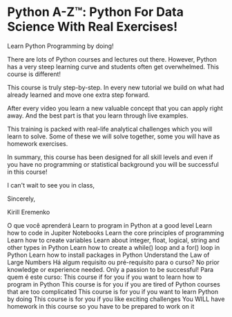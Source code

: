 # Python A-Z™: Python For Data Science With Real Exercises!

Learn Python Programming by doing!

There are lots of Python courses and lectures out there. However, Python has a very steep learning curve and students often get overwhelmed. This course is different!

This course is truly step-by-step. In every new tutorial we build on what had already learned and move one extra step forward.

After every video you learn a new valuable concept that you can apply right away. And the best part is that you learn through live examples.

This training is packed with real-life analytical challenges which you will learn to solve. Some of these we will solve together, some you will have as homework exercises.

In summary, this course has been designed for all skill levels and even if you have no programming or statistical background you will be successful in this course!

I can't wait to see you in class,

Sincerely,

Kirill Eremenko

O que você aprenderá
Learn to program in Python at a good level
Learn how to code in Jupiter Notebooks
Learn the core principles of programming
Learn how to create variables
Learn about integer, float, logical, string and other types in Python
Learn how to create a while() loop and a for() loop in Python
Learn how to install packages in Python
Understand the Law of Large Numbers
Há algum requisito ou pré-requisito para o curso?
No prior knowledge or experience needed. Only a passion to be successful!
Para quem é este curso:
This course if for you if you want to learn how to program in Python
This course is for you if you are tired of Python courses that are too complicated
This course is for you if you want to learn Python by doing
This course is for you if you like exciting challenges
You WILL have homework in this course so you have to be prepared to work on it